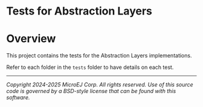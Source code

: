 # Tests for Abstraction Layers

# Overview

This project contains the tests for the Abstraction Layers implementations.

Refer to each folder in the `tests` folder to have details on each test.

---
_Copyright 2024-2025 MicroEJ Corp. All rights reserved._
_Use of this source code is governed by a BSD-style license that can be found with this software._
